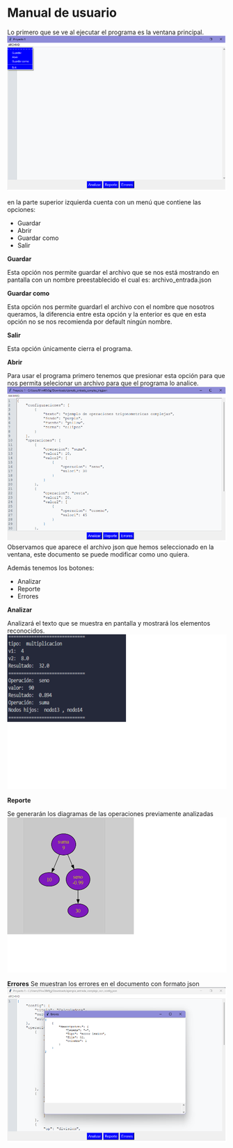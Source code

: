 # Manual de usuario 


Lo primero que se ve al ejecutar el programa es la ventana principal.
![ventanaPrincipal](TodosBotones.png)

en la parte superior izquierda cuenta con un menú 
que contiene las opciones:

- Guardar
- Abrir
- Guardar como
- Salir



**Guardar**

Esta opción nos permite guardar el archivo que se nos está mostrando en pantalla con un nombre preestablecido el cual es: archivo_entrada.json

**Guardar como**

Esta opción nos permite guardarl el archivo con el nombre que nosotros queramos, la diferencia entre esta opción y la enterior es que en esta opción no se nos recomienda por default ningún nombre.

**Salir**

Esta opción únicamente cierra el programa.

**Abrir**

Para usar el programa primero tenemos que presionar esta opción para que nos permita selecionar un archivo para que el programa lo analice.
![ventanaPrincipal](abrir.png)
Observamos que aparece el archivo json que hemos seleccionado en la ventana, este documento se puede modificar como uno quiera.

Además tenemos los botones:

- Analizar
- Reporte
- Errores

**Analizar**

 Analizará el texto que se muestra en pantalla y mostrará los elementos reconocidos.
![ventanaPrincipal](analizar.png)

**Reporte**

 Se generarán los diagramas de las operaciones previamente analizadas
 ![ventanaPrincipal](diagrama.png)

 **Errores**
 Se muestran los errores en el documento con formato json
  ![ventanaPrincipal](erorres.png)

